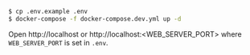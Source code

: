 ``` bash
$ cp .env.example .env
$ docker-compose -f docker-compose.dev.yml up -d
```

Open http://localhost or http://localhost:<WEB_SERVER_PORT> where `WEB_SERVER_PORT` is set in `.env`.